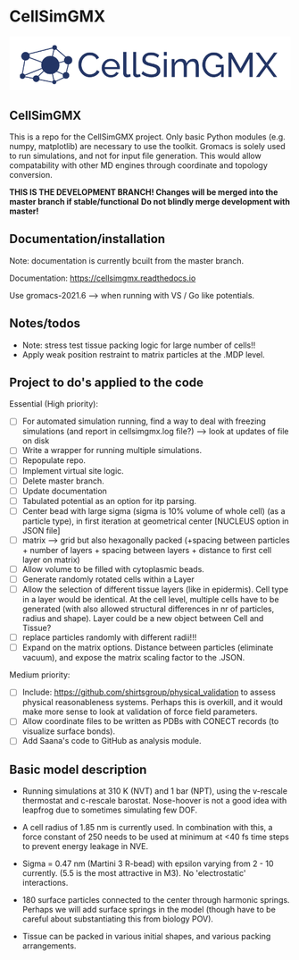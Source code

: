 # CellSimGMX

<p align="left">
  <img src="docs/logo.png" width="550" title="CellSimGMX logo">
</p>

## CellSimGMX

This is a repo for the CellSimGMX project. Only basic Python modules (e.g. numpy, matplotlib) are necessary to use the toolkit. Gromacs is solely used to run simulations, and not for input file generation. This would allow compatability with other MD engines through coordinate and topology conversion.

**THIS IS THE DEVELOPMENT BRANCH! Changes will be merged into the master branch if stable/functional**
**Do not blindly merge development with master!**

## Documentation/installation

Note: documentation is currently bcuilt from the master branch. 

Documentation: https://cellsimgmx.readthedocs.io

Use gromacs-2021.6 --> when running with VS / Go like potentials. 

## Notes/todos
- Note: stress test tissue packing logic for large number of cells!!
- Apply weak position restraint to matrix particles at the .MDP level. 

## Project to do's applied to the code

Essential (High priority):

- [ ] For automated simulation running, find a way to deal with freezing simulations (and report in cellsimgmx.log file?) --> look at updates of file on disk
- [ ] Write a wrapper for running multiple simulations. 
- [ ] Repopulate repo. 
- [ ] Implement virtual site logic. 
- [ ] Delete master branch. 
- [ ] Update documentation
- [ ] Tabulated potential as an option for itp parsing. 
- [ ] Center bead with large sigma (sigma is 10% volume of whole cell) (as a particle type), in first iteration at geometrical center [NUCLEUS option in JSON file]
- [ ] matrix --> grid but also hexagonally packed (+spacing between particles + number of layers + spacing between layers + distance to first cell layer on matrix)
- [ ] Allow volume to be filled with cytoplasmic beads. 
- [ ] Generate randomly rotated cells within a Layer 
- [ ] Allow the selection of different tissue layers (like in epidermis). Cell type in a layer would be identical. At the cell level, multiple cells have to be generated (with also allowed structural differences in nr of particles, radius and shape). Layer could be a new object between Cell and Tissue?
- [ ] replace particles randomly with different radii!!!
- [ ] Expand on the matrix options. Distance between particles (eliminate vacuum), and expose the matrix scaling factor to the .JSON. 

Medium priority:
- [ ] Include: https://github.com/shirtsgroup/physical_validation to assess physical reasonableness systems. Perhaps this is overkill, and it would make more sense to look at validation of force field parameters. 
- [ ] Allow coordinate files to be written as PDBs with CONECT records (to visualize surface bonds). 
- [ ] Add Saana's code to GitHub as analysis module. 

## Basic model description

- Running simulations at 310 K (NVT) and 1 bar (NPT), using the v-rescale thermostat and c-rescale barostat. Nose-hoover is not a good idea with leapfrog due to sometimes simulating few DOF. 

- A cell radius of 1.85 nm is currently used. In combination with this, a force constant of 250 needs to be used at minimum at <40 fs time steps to prevent energy leakage in NVE. 

- Sigma = 0.47 nm (Martini 3 R-bead) with epsilon varying from 2 - 10 currently. (5.5 is the most attractive in M3). No 'electrostatic' interactions. 

- 180 surface particles connected to the center through harmonic springs. Perhaps we will add surface springs in the model (though have to be careful about substantiating this from biology POV). 

- Tissue can be packed in various initial shapes, and various packing arrangements. 